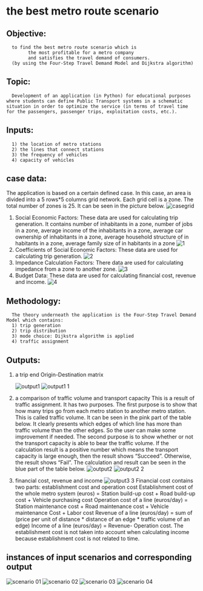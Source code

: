 # the best metro route scenario
## Objective:
      to find the best metro route scenario which is
            the most profitable for a metro company 
            and satisfies the travel demand of consumers. 
      (by using the Four-Step Travel Demand Model and Dijkstra algorithm)
      
## Topic:
      Development of an application (in Python) for educational purposes where students can define Public Transport systems in a schematic situation in order to optimize the service (in terms of travel time for the passengers, passenger trips, exploitation costs, etc.).

## Inputs:
      1) the location of metro stations
      2) the lines that connect stations
      3) the frequency of vehicles
      4) capacity of vehicles

## case data:
The application is based on a certain defined case. In this case, an area is divided into a 5 rows*5 columns grid network. Each grid cell is a zone. The total number of zones is 25. It can be seen in the picture below. 
      ![casegrid](https://user-images.githubusercontent.com/46351057/50719932-e575d680-10de-11e9-885b-8a1421423111.jpg)
1) Social Economic Factors: These data are used for calculating trip generation. It contains number of inhabitants in a zone, number of jobs in a zone, average income of the inhabitants in a zone, average car ownership of inhabitants in a zone, average household structure of in habitants in a zone, average family size of in habitants in a zone 
      ![1](https://user-images.githubusercontent.com/46351057/50719928-e444a980-10de-11e9-94e7-5c85a58e6886.png)
2) Coefficients of Social Economic Factors: These data are used for calculating trip generation.
      ![2](https://user-images.githubusercontent.com/46351057/50719929-e4dd4000-10de-11e9-8aba-c8c7be118c3f.PNG)
3) Impedance Calculation Factors: There data are used for calculating impedance from a zone to another zone. 
      ![3](https://user-images.githubusercontent.com/46351057/50719930-e4dd4000-10de-11e9-9bb9-3411baf4c16f.png)
4) Budget Data: These data are used for calculating financial cost, revenue and income. 
      ![4](https://user-images.githubusercontent.com/46351057/50719931-e575d680-10de-11e9-86f4-130189f9e7eb.png)

      
## Methodology: 
      The theory underneath the application is the Four-Step Travel Demand Model which contains: 
      1) trip generation
      2) trip distribution
      3) mode choice: Dijkstra algorithm is applied
      4) traffic assignment
      
## Outputs:
1) a trip end Origin-Destination matrix
      
      ![output1](https://user-images.githubusercontent.com/46351057/50720093-97ae9d80-10e1-11e9-9eb6-78ad0ddf32b5.png)
      ![output1 1](https://user-images.githubusercontent.com/46351057/50720274-da25a980-10e4-11e9-8cb1-5b5d003fc3e1.png)
2) a comparison of traffic volume and transport capacity
      This is a result of traffic assignment. It has two purposes. The first purpose is to show that how many trips go from each metro station to another metro station. This is called traffic volume. It can be seen in the pink part of the table below. It clearly presents which edges of which line has more than traffic volume than the other edges. So the user can make some improvement if needed. The second purpose is to show whether or not the transport capacity is able to bear the traffic volume. If the calculation result is a positive number which means the transport capacity is large enough, then the result shows “Succeed”. Otherwise, the result shows “Fail”. The calculation and result can be seen in the blue part of the table below. 
      ![output2](https://user-images.githubusercontent.com/46351057/50720094-97ae9d80-10e1-11e9-93dd-5c74b05c6080.png)
      ![output2 2](https://user-images.githubusercontent.com/46351057/50720275-dabe4000-10e4-11e9-8730-bc85210dba32.png)
      
3) financial cost, revenue and income
      ![output3 3](https://user-images.githubusercontent.com/46351057/50720273-da25a980-10e4-11e9-8432-2ceaa034392c.png)
      Financial cost contains two parts: establishment cost and operation cost
      Establishment cost of the whole metro system (euros) = Station build-up cost + Road build-up cost + Vehicle purchasing cost
      Operation cost of a line (euros/day) = Station maintenance cost + Road maintenance cost + Vehicle maintenance Cost + Labor cost 
      Revenue of a line (euros/day) = sum of (price per unit of distance * distance of an edge * traffic volume of an edge)
      Income of a line (euros/day) = Revenue- Operation cost. The establishment cost is not taken into account when calculating income because establishment cost is not related to time. 

## instances of input scenarios and corresponding output
![scenario 01](https://user-images.githubusercontent.com/46351057/50720238-f1b06280-10e3-11e9-99ae-b050e2169a84.jpg)
![scenario 02](https://user-images.githubusercontent.com/46351057/50720239-f248f900-10e3-11e9-8bf5-de6480ba81fd.jpg)
![scenario 03](https://user-images.githubusercontent.com/46351057/50720231-ee1cdb80-10e3-11e9-92f9-a01d0d7ed7ad.jpg)
![scenario 04](https://user-images.githubusercontent.com/46351057/50720234-ef4e0880-10e3-11e9-8743-5e7eee3b02e7.jpg)
